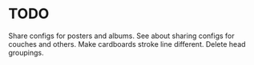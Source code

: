 # TODO
Share configs for posters and albums.
See about sharing configs for couches and others.
Make cardboards stroke line different.
Delete head groupings.

